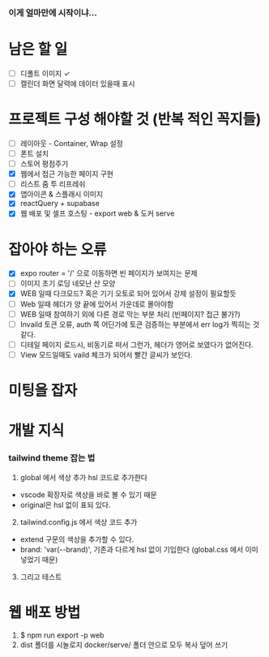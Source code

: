 ### 이게 얼마만에 시작이냐...

# 남은 할 일

- [ ] 디폴트 이미지 &check;
- [ ] 캘린더 화면 달력에 데이터 있을때 표시

# 프로젝트 구성 해야할 것 (반복 적인 꼭지들)

- [ ] 레이아웃 - Container, Wrap 설정
- [ ] 폰트 설치
- [ ] 스토어 평점주기
- [x] 웹에서 접근 가능한 페이지 구현
- [ ] 리스트 줌 투 리프레쉬
- [x] 앱아이콘 & 스플래시 이미지
- [x] reactQuery + supabase
- [x] 웹 배포 및 셀프 호스팅 - export web & 도커 serve

# 잡아야 하는 오류

- [x] expo router = '/' 으로 이동하면 빈 페이지가 보여지는 문제
- [ ] 이미지 초기 로딩 네모난 산 모양
- [x] WEB 일때 다크모드? 혹은 기기 오토로 되어 있어서 강제 설정이 필요할듯
- [ ] Web 일때 헤더가 양 끝에 있어서 가운데로 몰아야함
- [ ] WEB 일때 참여하기 외에 다른 경로 막는 부분 처리 (빈페이지? 접근 불가?)
- [ ] Invaild 토큰 오류, auth 쪽 어딘가에 토큰 검증하는 부분에서 err log가 찍히는 것
      같다.
- [ ] 디테일 페이지 로드시, 비동기로 떠서 그런가, 헤더가 영어로 보였다가 없어진다.
- [ ] View 모드일때도 vaild 체크가 되어서 빨간 글씨가 보인다.

# 미팅을 잡자

# 개발 지식

### tailwind theme 잡는 법

1. global 에서 색상 추가 hsl 코드로 추가한다

- vscode 확장자로 색상을 바로 볼 수 있기 때문
- original은 hsl 없이 표되 있다.

2. tailwind.config.js 에서 색상 코드 추가

- extend 구문의 색상을 추가할 수 있다.
- brand: 'var(--brand)', 기존과 다르게 hsl 없이 기입한다 (global.css 에서 이미 넣었기 때문)

3. 그리고 테스트

# 웹 배포 방법

1. $ npm run export -p web
2. dist 폴더를 시놀로지 docker/serve/ 폴더 안으로 모두 복사 덮어 쓰기
